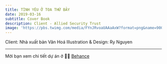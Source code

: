 ```yaml
---
title: TÌNH YÊU Ở TOA THỨ BẢY
date: 2019-03-16 
subtitle: Cover Book
description: Client - Allied Security Trust
image: 'https://pbs.twimg.com/media/FYnJRvoaUAAaAxW?format=png&name=900x900'
---
```


<!-- <div class="gallery-box">
  <div class="gallery">
    <img src="/images/project-5.jpg" alt="Project">
    <img src="/images/project-8.jpg" alt="Project">
    <img src="/images/project-6.jpg" alt="Project">
  </div>
  <em>Projects / <a href="https://unsplash.com/" target="_blank">Unsplash</a></em>
</div> -->

Client: Nhà xuất bản Văn Hoá 
Illustration & Design: Ry Nguyen

---

Mời bạn xem chi tiết dự án ở 💁‍♀️ [Behance](https://www.behance.net/gallery/77610807/Coverbook-Tinh-yeu-toa-th-by)